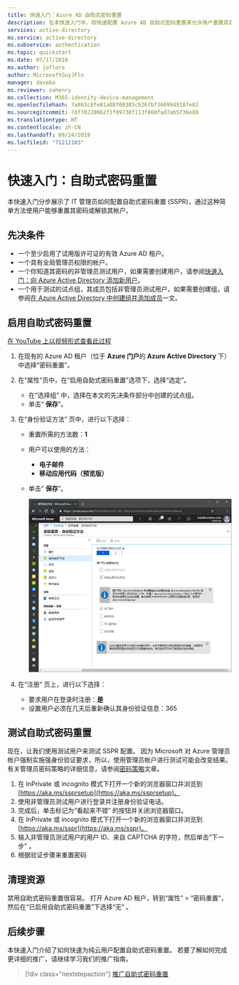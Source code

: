 ```yaml
---
title: 快速入门：Azure AD 自助式密码重置
description: 在本快速入门中，将快速配置 Azure AD 自助式密码重置来允许用户重置其自己的密码
services: active-directory
ms.service: active-directory
ms.subservice: authentication
ms.topic: quickstart
ms.date: 07/17/2018
ms.author: joflore
author: MicrosoftGuyJFlo
manager: daveba
ms.reviewer: sahenry
ms.collection: M365-identity-device-management
ms.openlocfilehash: 7a863c8fe81a08f00385cb267bf360994918fe82
ms.sourcegitcommit: 7df70220062f1f09738f113f860fad7ab5736e88
ms.translationtype: HT
ms.contentlocale: zh-CN
ms.lasthandoff: 09/24/2019
ms.locfileid: "71212103"
---
```

# <a name="quickstart-self-service-password-reset"></a>快速入门：自助式密码重置

本快速入门分步展示了 IT 管理员如何配置自助式密码重置 (SSPR)，通过这种简单方法使用户能够重置其密码或解锁其帐户。

## <a name="prerequisites"></a>先决条件

* 一个至少启用了试用版许可证的有效 Azure AD 租户。
* 一个具有全局管理员权限的帐户。
* 一个你知道其密码的非管理员测试用户，如果需要创建用户，请参阅[快速入门：向 Azure Active Directory 添加新用户](../add-users-azure-active-directory.md)。
* 一个用于测试的试点组，其成员包括非管理员测试用户，如果需要创建组，请参阅[在 Azure Active Directory 中创建组并添加成员](../active-directory-groups-create-azure-portal.md)一文。

## <a name="enable-self-service-password-reset"></a>启用自助式密码重置

[在 YouTube 上以视频形式查看此过程](https://youtu.be/Pa0eyqjEjvQ)

1. 在现有的 Azure AD 租户（位于 **Azure 门户**的 **Azure Active Directory** 下）中选择“密码重置”。 

2. 在“属性”页中，在“启用自助式密码重置”选项下，选择“选定”。   
    * 在“选择组”  中，选择在本文的先决条件部分中创建的试点组。
    * 单击“ **保存**”。

3. 在“身份验证方法”  页中，进行以下选择：
   * 重置所需的方法数：**1**
   * 用户可以使用的方法：
      * **电子邮件**
      * **移动应用代码（预览版）**
   * 单击“ **保存**”。

     ![为 SSPR 选择身份验证方法][Authentication]

4. 在“注册”  页上，进行以下选择：
   * 要求用户在登录时注册：**是**
   * 设置用户必须在几天后重新确认其身份验证信息：365 

## <a name="test-self-service-password-reset"></a>测试自助式密码重置

现在，让我们使用测试用户来测试 SSPR 配置。 因为 Microsoft 对 Azure 管理员帐户强制实施强身份验证要求，所以，使用管理员帐户进行测试可能会改变结果。 有关管理员密码策略的详细信息，请参阅[密码策略](concept-sspr-policy.md)文章。

1. 在 InPrivate 或 incognito 模式下打开一个新的浏览器窗口并浏览到 [https://aka.ms/ssprsetup](https://aka.ms/ssprsetup)。
2. 使用非管理员测试用户进行登录并注册身份验证电话。
3. 完成后，单击标记为“看起来不错”  的按钮并关闭浏览器窗口。
4. 在 InPrivate 或 incognito 模式下打开一个新的浏览器窗口并浏览到 [https://aka.ms/sspr](https://aka.ms/sspr)。
5. 输入非管理员测试用户的用户 ID、来自 CAPTCHA 的字符，然后单击“下一步”  。
6. 根据验证步骤来重置密码

## <a name="clean-up-resources"></a>清理资源

禁用自助式密码重置很容易。 打开 Azure AD 租户，转到“属性” > “密码重置”，然后在“已启用自助式密码重置”下选择“无”     。

## <a name="next-steps"></a>后续步骤

本快速入门介绍了如何快速为纯云用户配置自助式密码重置。 若要了解如何完成更详细的推广，请继续学习我们的推广指南。

> [!div class="nextstepaction"]
> [推广自助式密码重置](howto-sspr-deployment.md)

[Authentication]: ./media/quickstart-sspr/sspr-authentication-methods.png "可用的 Azure AD 身份验证方法和所需数量"
